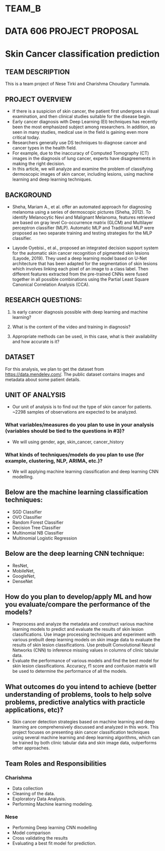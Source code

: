 # TEAM_B

# DATA 606 PROJECT PROPOSAL

# Skin Cancer classification prediction

## TEAM DESCRIPTION
This is a team project of Nese Tirki and Charishma Choudary Tummala.

## PROJECT OVERVIEW

* If there is a suspicion of skin cancer, the patient first undergoes a visual examination, and then clinical studies suitable for the disease begin.
* Early cancer diagnosis with Deep Learning (EI) techniques has recently been the most emphasized subject among researchers. In addition, as seen in many studies, medical
use in the field is gaining even more critical today.
* Researchers generally use DS techniques to diagnose cancer and cancer types in the health field.
* For example, due to the inaccuracy of Computed Tomography (CT) images in the diagnosis of lung cancer, experts have disagreements in making the right decision.
* In this article, we will analyze and examine the problem of classifying dermoscopic images of skin cancer, including lesions, using machine learning and deep learning techniques.

## BACKGROUND

* Sheha, Mariam A., et al. offer an automated approach for diagnosing melanoma using a series of dermoscopic pictures  (Sheha, 2012). To identify Melanocytic Nevi and Malignant Melanoma, features retrieved are based on gray level Co-occurrence matrix (GLCM) and Multilayer perceptron classifier (MLP). Automatic MLP and Traditional MLP were proposed as two separate training and testing strategies for the MLP classifier.

* Layode Oyebisi., et al., proposed an integrated decision support system for the automatic skin cancer recognition of pigmented skin lesions  (Layode, 2019). They used a deep learning model based on U-Net architecture that has been adapted for the segmentation of skin lesions which involves linking each pixel of an image to a class label. Then different features extracted from the pre-trained CNNs were fused together in all possible combinations using the Partial Least Square Canonical Correlation Analysis (CCA). 

## RESEARCH QUESTIONS:

1.  Is early cancer diagnosis possible with deep learning and machine learning?

2.  What is the content of the video and training in diagnosis?

3.  Appropriate methods can be used, in this case, what is their availability and how accurate is it?


## DATASET

For this analysis, we plan to get the dataset from https://data.mendeley.com/. The public dataset contains images and metadata about some patient details.

## UNIT OF ANALYSIS

* Our unit of analysis is to find out the type of skin cancer for patients. ~2298 samples of observations are expected to be analyzed.

### What variables/measures do you plan to use in your analysis (variables should be tied to the questions in #3)?
 + We will using gender, age, skin_cancer, cancer_history

### What kinds of techniques/models do you plan to use (for example, clustering, NLP, ARIMA, etc.)?
* We will applying machine learning classification and deep learning CNN modelling.

## Below are the machine learning classification techniques:

* SGD Classifier
* OVO Classifier
* Random Forest Classifier
* Decision Tree Classifier
* Multinomial NB Classifier
* Multinomial Logistic Regression
 
 ## Below are the deep learning CNN technique:
 
* ResNet,
* MobileNet,
* GoogleNet,
* DenseNet


## How do you plan to develop/apply ML and how you evaluate/compare the performance of the models?

* Preprocess and analyze the metadata and construct various machine learning models to predict and evaluate the results of skin lesion classifications. Use image processing techniques and experiment with various prebuilt deep learning models on skin image data to evaluate the results of skin lesion classifications. Use prebuilt Convolutional Neural Networks (CNN) to inference missing values in columns of clinic tabular data. 
* Evaluate the performance of various models and find the best model for skin lesion classifications. Accuracy, f1 score and confusion matrix will be used to determine the performance of all the models. 

## What outcomes do you intend to achieve (better understanding of problems, tools to help solve problems, predictive analytics with practicle applications, etc)?

* Skin cancer detection strategies based on machine learning and deep learning are comprehensively discussed and analyzed in this work. This project focuses on presenting skin cancer classification techniques using several machine learning and deep learning algorithms, which can be trained by both clinic tabular data and skin image data, outperforms other approaches.

## Team Roles and Responsibilities

### Charishma

* Data collection 
* Cleaning of the data.
* Exploratory Data Analysis.
* Performing Machine learning modeling.

### Nese

* Performing Deep learning CNN modelling
* Model comparison
* Cross validating the results
* Evaluating a best fit model for prediction.
